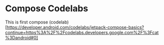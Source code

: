 # Compose Codelabs

This is first compose (codelab) [https://developer.android.com/codelabs/jetpack-compose-basics?continue=https%3A%2F%2Fcodelabs.developers.google.com%2F%3Fcat%3Dandroid#0]